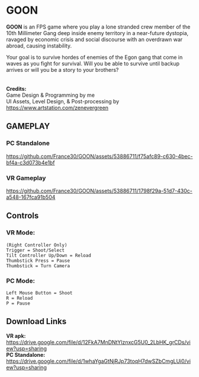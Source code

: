 # GOON
<b>GOON</b> is an FPS game where you play a lone stranded crew member of the 10th Millimeter Gang deep inside enemy territory in a near-future dystopia, ravaged by economic crisis and social discourse with an overdrawn war abroad, causing instability. 

Your goal is to survive hordes of enemies of the Egon gang that come in waves as you fight for survival. Will you be able to survive until backup arrives or will you be a story to your brothers?
<br/><br/><br/>
<b>Credits:</b><br/>
Game Design & Programming by me <br/>
UI Assets, Level Design, & Post-processing by https://www.artstation.com/zenevergreen

## GAMEPLAY
### PC Standalone
https://github.com/France30/GOON/assets/53886711/f75afc89-c630-4bec-bf4a-c3d073b4e1bf

### VR Gameplay


https://github.com/France30/GOON/assets/53886711/1798f29a-51d7-430c-a548-167fca91b504



## Controls
### VR Mode:
	(Right Controller Only)
	Trigger = Shoot/Select
	Tilt Controller Up/Down = Reload
	Thumbstick Press = Pause
	Thumbstick = Turn Camera

### PC Mode:
	Left Mouse Button = Shoot
	R = Reload
	P = Pause

## Download Links
<b>VR apk: </b>https://drive.google.com/file/d/12FkA7MnDNtYlznxcG5U0_2LbHK_grCDs/view?usp=sharing<br>
<b>PC Standalone: </b>https://drive.google.com/file/d/1whaYgaGtNjRJp73toqH7dwSZbCmgLUi0/view?usp=sharing
